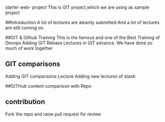starter web- project
This is GIT project,which we are using as sample project

##Introduction
A lot of lectures are aleardy submitted
And a lot of lectures are still coming on.

##GIT & Github Training 
This is the famous and one of the Best Training of Devops
Adding GIT Rebase Lectures in GIT  advance. We have done so much of work together

## GIT comparisons
Adding GIT compsrisons Lecture
Adding new lectures  of stash.

##GITHub content 
comparison with Repo

## contribution
Fork the repo and raise pull request for review
